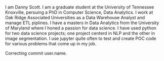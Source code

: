 I am Danny Scott. I am a graduate student at the University of Tennessee Knoxville, persuing a PhD in Computer Science, Data Analytics.  I work at Oak Ridge Associated Universities as a Data Warehouse Analyst and manage ETL piplines.  I have a masters in Data Analytics from the University of Maryland where I honed a passion for data science.  I have used python  for two data science projects; one project centerd in NLP and the other in image segmentation.  I use jupyter quite often to test and create POC code for various problems that come up in my job.

Correcting commit user.name.
